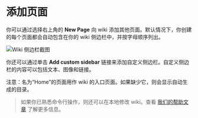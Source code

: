 # 添加页面

你可以通过选择右上角的 **New Page** 向 wiki 添加其他页面。默认情况下，你创建的每个页面都会自动包含在你的 wiki 侧边栏中，并按字母顺序列出。

![Wiki &#x4FA7;&#x8FB9;&#x680F;&#x622A;&#x56FE;](https://guides.github.com/features/wikis/wiki-sidebar-closeup.png)

你还可以通过单击 **Add custom sidebar** 链接来添加自定义侧边栏。自定义侧边栏的内容可以包括文本、图像和链接。

注意：名为“Home”的页面用作 wiki 的入口页面。如果缺少它，则会显示自动生成的目录。

> 如果你已熟悉命令行操作，则还可以在本地修改 wiki。查看 [我们的帮助文章](https://help.github.com/articles/adding-and-editing-wiki-pages-locally) 了解更多信息。

